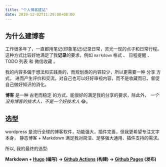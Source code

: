 ```yaml
---
title: "个人博客建站"
date: 2019-12-02T11:29:00+08:00
---
```


## 为什么建博客

工作很多年了，一直都用笔记(印象笔记)记录日常，灵光一现的点子和日常行程。 这种方式比较好地满足了我**记录**的要求，例如 `markdown` 格式 、 日程提醒 、 TODO 列表 和 微信收藏 。

我的内容多偏于想法和实践类的，而规划类的内容较少，所以更需要一种 分享 方式， 进而产生评价和交流。对自己也可以好好审视内容，而不是收藏而已，督促自己做好知识的消化。

**博客** 是一种 古老而稳定 的方式，能很好的满足我的分享的要求，除此外， _一个没有博客的技术人，不是一个好技术人_ 😂。

## 选型

wordpress 是流行全球的博客软件，功能强大，插件完善，但我更希望专注文字本身， 静态博客 + Markdown 满足我对简洁、足够强大通用、插件支持的需求。

所以, 我的最终的选型:

**Markdown + [Hugo](https://gohugo.io/) (编写) -> [Github Actions](https://docs.github.com/zh/actions) (构建) -> [Github Pages](https://pages.github.com/) (发布)**

